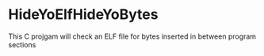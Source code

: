 # HideYoElfHideYoBytes
This C projgam will check an ELF file for bytes inserted in between program sections
